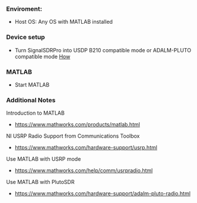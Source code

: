 ### Enviroment:
- Host OS: Any OS with MATLAB installed

### Device setup
- Turn SignalSDRPro into USDP B210 compatible mode or ADALM-PLUTO compatible mode [How](https://github.com/signalens/signalsdrpro_docs/blob/main/transform.md)

### MATLAB
- Start MATLAB

### Additional Notes
Introduction to MATLAB
- https://www.mathworks.com/products/matlab.html

NI USRP Radio Support from Communications Toolbox
- https://www.mathworks.com/hardware-support/usrp.html

Use MATLAB with USRP mode
- https://www.mathworks.com/help/comm/usrpradio.html

Use MATLAB with PlutoSDR
- https://www.mathworks.com/hardware-support/adalm-pluto-radio.html

